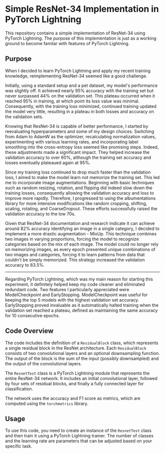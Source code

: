 # Simple ResNet-34 Implementation in PyTorch Lightning

This repository contains a simple implementation of ResNet-34 using PyTorch Lightning. The purpose of this implementation is just as a working ground to become familar with features of PyTorch Lightning.

## Purpose

When I decided to learn PyTorch Lightning and apply my recent training knowledge, reimplementing ResNet-34 seemed like a good challenge. 

Initially, using a standard setup and a pet dataset, my model's performance was slightly off. It achieved nearly 95% accuracy with the training set but never surpassed 44% on the validation set. This plateau occurred when it reached 95% in training, at which point its loss value was minimal. Consequently, with the training loss minimized, continued training updated the model very little, resulting in a plateau in both losses and accuracy on the validation sets.

Knowing that ResNet-34 is capable of better performance, I started by reevaluating hyperparameters and some of my design choices. Switching from Adam to AdamW as the optimizer, recalculating normalization values, experimenting with various learning rates, and incorporating label smoothing into the cross-entropy loss seemed like promising steps. Indeed, these adjustments made a significant impact. They helped increase the validation accuracy to over 60%, although the training set accuracy and losses eventually plateaued again at 95%.

Since my training loss continued to drop much faster than the validation loss, I aimed to make the model learn not memorize the training set. This led me to incorporate image augmentations. Beginning with basic techniques such as random resizing, rotation, and flipping did indeed slow down the training losses, consequently allowing the validation accuracy and loss to improve more rapidly. Therefore, I progressed to using the albumentations library for more intensive modifications like random cropping, shifting, scaling, rotating, and CoarseDropout. These efforts successfully raised the validation accuracy to the low 70s.

Given that ResNet-34 documentation and research indicate it can achieve around 82% accuracy identifying an image in a single category, I decided to implement a more drastic augmentation - MixUp. This technique combines two images in varying proportions, forcing the model to recognize categories based on the mix of each image. The model could no longer rely on memorizing images, as every epoch presented unique combinations of two images and categories, forcing it to learn patterns from data that couldn't be simply memorized. This strategy increased the validation accuracy to 83.5%. 

---

Regarding PyTorch Lightning, which was my main reason for starting this experiment, it definitely helped keep my code cleaner and eliminated redundant code. Two features I particularly appreciated were ModelCheckpoint and EarlyStopping. ModelCheckpoint was useful for keeping the top 5 models with the highest validation set accuracy. EarlyStopping proved invaluable as it automatically halted training when the validation set reached a plateau, defined as maintaining the same accuracy for 10 consecutive epochs.

## Code Overview

The code includes the definition of a `ResidualBlock` class, which represents a single residual block in the ResNet architecture. Each `ResidualBlock` consists of two convolutional layers and an optional downsampling function. The output of the block is the sum of the input (possibly downsampled) and the output of the convolutional layers.

The `ResnetTest` class is a PyTorch Lightning module that represents the entire ResNet-34 network. It includes an initial convolutional layer, followed by four sets of residual blocks, and finally a fully connected layer for classification.

The network uses the accuracy and F1 score as metrics, which are computed using the `torchmetrics` library.

## Usage

To use this code, you need to create an instance of the `ResnetTest` class and then train it using a PyTorch Lightning trainer. The number of classes and the learning rate are parameters that can be adjusted based on your specific task.